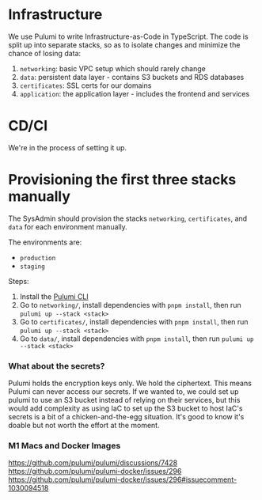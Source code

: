 # Infrastructure

We use Pulumi to write Infrastructure-as-Code in TypeScript.
The code is split up into separate stacks, so as to isolate changes and minimize the chance of losing data:

1. `networking`: basic VPC setup which should rarely change
2. `data`: persistent data layer - contains S3 buckets and RDS databases
3. `certificates`: SSL certs for our domains
4. `application`: the application layer - includes the frontend and services

# CD/CI

We're in the process of setting it up.

# Provisioning the first three stacks manually

The SysAdmin should provision the stacks `networking`, `certificates`, and `data` for each environment manually.

The environments are:

- `production`
- `staging`

Steps:

1. Install the [Pulumi CLI](https://www.pulumi.com/docs/reference/cli/)
1. Go to `networking/`, install dependencies with `pnpm install`, then run `pulumi up --stack <stack>`
1. Go to `certificates/`, install dependencies with `pnpm install`, then run `pulumi up --stack <stack>`
1. Go to `data/`, install dependencies with `pnpm install`, then run `pulumi up --stack <stack>`

### What about the secrets?

Pulumi holds the encryption keys only. We hold the ciphertext. This means Pulumi can never access our secrets.  If we wanted to, we could set up pulumi to use an S3 bucket instead of relying on their services, but this would add complexity as using IaC to set up the S3 bucket to host IaC's secrets is a bit of a chicken-and-the-egg situation. It's good to know it's doable but not worth the effort at the moment.

### M1 Macs and Docker Images
https://github.com/pulumi/pulumi/discussions/7428
https://github.com/pulumi/pulumi-docker/issues/296
https://github.com/pulumi/pulumi-docker/issues/296#issuecomment-1030094518